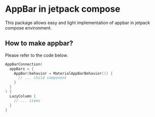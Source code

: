 # AppBar in jetpack compose
This package allows easy and light implementation of appbar in jetpack compose environment.

## How to make appbar?
Please refer to the code below.

```kotlin
AppBarConnection(
  appBars = {
    AppBar(behavior = MaterialAppBarBehavior()) {
      // ... child component
    }
  }
) {
  LazyColumn {
    // ... items
  }
}
```
